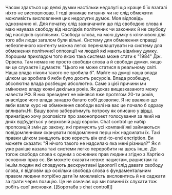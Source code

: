 Часом здається що деякі думки настільки недолугі що краще б їх взагалі ніхто не висловлював. І тоді виникає питання чи не слід обмежити можливість висловлення цих недолугих думок. Моя відповідь однозначно ні.
Для початку слід зазначачити що під свободою слова я маю науваза свободу від наслідків політичних чи законних й не свубоду від наслідків суспільних.
Свобода слова, на мою думку є ключовою для того аби люди загалом були вільні. Систему для обмеження справді небезпечного контенту можна легко переналаштувати на систему для обмеження політичної оппозиції чи людей які мають відмінну думку. Хорошим прикладом того якою така система може стати є "1984" Дж. Орвела. Там немає не просто свободи слова а й свободи думки. якщо ви це слухаєте і думаєте: "Цього не може статися в реальному світі. Наша влада ніколи такого не зробила б". Майте на думці наша влада цілком це зробила б якби було досить ресурсів. Влада розбещує, абсолютна влада розбещує абсолютно. Саме з цієї причини ми змінюємо владу кожні декілька років. Як доказ вищезказаного можу навести РФ. В них президент не мінявся вже протягом 20-ти років, внаслідок чого влада занадто багато собі дозволяє.
Я не вважаю що якби взяли курс на обмеження свободи волі на вас це почало б одразу впливати.Ні. Вашу волю забератимуть потроху як описано у [вірші](Niewola). принагідно хочу розповісти про законопроект голосування за який на днях відбудеться у верховній раді європи. 
Chat control це набір пропозицій змін до закону, які примусять усі компанії які займаються повідомленнями сканувати повідомлення перш ніж надсилати їх. Такі правки цілком знищують всю користь він end-to-end encription. Ви можете сказати: "Я нічого такого не надсилаю яка мені різниця?" Як я уже раніше казала такі системи легко переробити на щось інше. До тогож свобода слова є одним з основних прав людини згідно з Хартією основних прав єс.
Ви можете сказати невже нацистам, рашистам та іншім людям які сповдують дескруктивні ідеології слід давати свободу слова, я відповім що оскільки свобода слова є фундаментальним правом людини потрібно дати їм можливість висловитись й не саджати за грати через позицію. Це не означає що ми повинні їх слухати тож робіть свої висновки.
[[Боротаба з chat controll]]